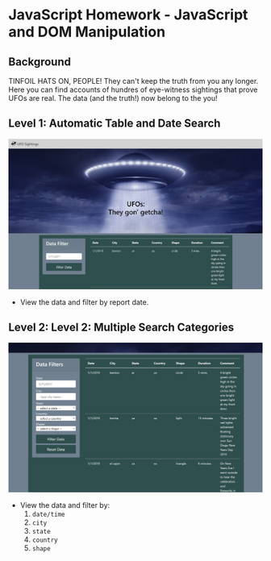 # JavaScript Homework - JavaScript and DOM Manipulation

## Background
TINFOIL HATS ON, PEOPLE! They can't keep the truth from you any longer. Here you can find accounts of hundres of 
eye-witness sightings that prove UFOs are real. The data (and the truth!) now belong to the you!

## Level 1: Automatic Table and Date Search
![images/level_1_screenshot.jpg](images/level_1_screenshot.jpg)
* View the data and filter by report date.

## Level 2: Level 2: Multiple Search Categories
![images/level_2_screenshot.jpg](images/level_2_screenshot.jpg)
* View the data and filter by:
  1. `date/time`
  2. `city`
  3. `state`
  4. `country`
  5. `shape`